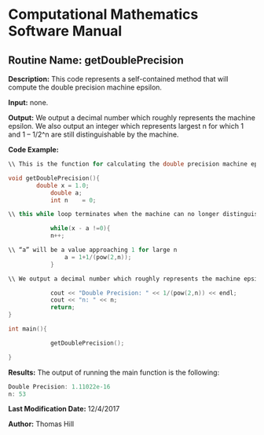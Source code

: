 # Computational Mathematics Software Manual

## **Routine Name:** getDoublePrecision

**Description:** This code represents a self-contained method that will compute the double precision machine epsilon.  

**Input:**  none. 

**Output:** We output a decimal number which roughly represents the machine epsilon.  We also output an integer which represents largest n for which 1 and 1 –  1/2^n   are still distinguishable by the machine. 

**Code Example:** 

```C++
\\ This is the function for calculating the double precision machine epsilon. It takes no arguments and returns the double precision value for machine precision.    

void getDoublePrecision(){
 	   	double x = 1.0;
    		double a;
    		int n	 = 0; 

\\ this while loop terminates when the machine can no longer distinguish the difference between x and a.

    		while(x - a !=0){
       		n++;

\\ “a” will be a value approaching 1 for large n 
        		a = 1+1/(pow(2,n)); 
    		} 

\\ We output a decimal number which roughly represents the machine epsilon.  We also output an integer which represents largest n for which 1 and 1 – (1/(2^n)) are still distinguishable by the machine. 

    		cout << "Double Precision: " << 1/(pow(2,n)) << endl; 
    		cout << "n: " << n; 
    		return;
}

int main(){

    		getDoublePrecision();

}

```

**Results:** The output of running the main function is the following:

```C++
Double Precision: 1.11022e-16
n: 53
```

**Last Modification Date:** 12/4/2017

**Author:** Thomas Hill
